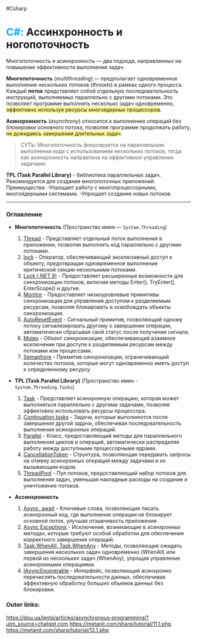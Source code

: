 #Csharp 
# <font color="#00b0f0">C#:</font> Ассинхронность и ногопоточность

Многопоточность и асинхронность — два подхода, направленных на повышение эффективности выполнения задач.

**Многопоточность** (_multithreading_) — предполагает одновременное выполнение нескольких потоков (_threads_) в рамках одного процесса.
Каждый **поток** представляет собой отдельную последовательность инструкций, выполняемых параллельно с другими потоками.
Это позволяет программе выполнять несколько задач одновременно, <span style="background:#fff88f">эффективно используя ресурсы многоядерных процессоров</span>.

**Асинхронность** (_asynchrony_) относится к выполнению операций без блокировки основного потока, позволяя программе продолжать работу, <span style="background:#fff88f">не дожидаясь завершения длительных задач</span>.

> СУТЬ: Многопоточность фокусируется на параллельном выполнении кода с использованием нескольких потоков, тогда как асинхронность направлена на эффективное управление задачами.

**TPL (Task Parallel Library)** - библиотека параллельных задач. Рекомендуется для создания многопоточных приложений. Преимущества:
-Упрощает работу с многопроцессорными, многоядерными системами. 
-Упрощает создание новых потоков. 

---
### Оглавление

- **Многопоточность** (Пространство имен — `System.Threading`)
	1. [Thread](1.%20Languages/C-sharp/Ассинхронность%20и%20многопоточность/1.%20Threading/Thread.md) - Представляет отдельный поток выполнения в приложении, позволяя выполнять код параллельно с другими потоками.
	2. [lock](1.%20Languages/C-sharp/Ассинхронность%20и%20многопоточность/1.%20Threading/lock.md) - Оператор, обеспечивающий эксклюзивный доступ к объекту, предотвращая одновременное выполнение критической секции несколькими потоками.
	3. [Lock (.NET 9)](1.%20Languages/C-sharp/Ассинхронность%20и%20многопоточность/1.%20Threading/Lock%20(.NET%209).md) - Предоставляет расширенные возможности для синхронизации потоков, включая методы Enter(), TryEnter(), EnterScope() и другие.
	4. [Monitor](1.%20Languages/C-sharp/Ассинхронность%20и%20многопоточность/1.%20Threading/Monitor.md) - Предоставляет низкоуровневые примитивы синхронизации для управления доступом к разделяемым ресурсам, позволяя блокировать и освобождать объекты синхронизации.
	5. [AutoResetEvent](1.%20Languages/C-sharp/Ассинхронность%20и%20многопоточность/1.%20Threading/AutoResetEvent.md) - Сигнальный примитив, позволяющий одному потоку сигнализировать другому о завершении операции, автоматически сбрасывая свой статус после получения сигнала.
	6. [Mutex](1.%20Languages/C-sharp/Ассинхронность%20и%20многопоточность/1.%20Threading/Mutex.md) - Объект синхронизации, обеспечивающий взаимное исключение при доступе к разделяемым ресурсам между потоками или процессами.
	7. [Semaphore](1.%20Languages/C-sharp/Ассинхронность%20и%20многопоточность/1.%20Threading/Semaphore.md) - Примитив синхронизации, ограничивающий количество потоков, которые могут одновременно иметь доступ к определенному ресурсу.

- **TPL (Task Parallel Library)** (Пространство имен - `System.Threading.Tasks`)
	1. [Task](1.%20Languages/C-sharp/Ассинхронность%20и%20многопоточность/2.%20TPL/Task.md) - Представляет асинхронную операцию, которая может выполняться параллельно с другими задачами, позволяя эффективно использовать ресурсы процессора.
	2. [Continuation tasks](1.%20Languages/C-sharp/Ассинхронность%20и%20многопоточность/2.%20TPL/Continuation%20tasks.md) - Задачи, которые выполняются после завершения другой задачи, обеспечивая последовательность выполнения асинхронных операций. 
	3. [Parallel](1.%20Languages/C-sharp/Ассинхронность%20и%20многопоточность/2.%20TPL/Parallel.md) - Класс, предоставляющий методы для параллельного выполнения циклов и операций, автоматически распределяя работу между доступными процессорными ядрами.
	4. [CancellationToken](1.%20Languages/C-sharp/Ассинхронность%20и%20многопоточность/2.%20TPL/CancellationToken.md) - Структура, позволяющая передавать запросы на отмену асинхронных операций между задачами и их вызывающим кодом.
	5. [ThreadPool](1.%20Languages/C-sharp/Ассинхронность%20и%20многопоточность/2.%20TPL/ThreadPool.md) - Пул потоков, предоставляющий набор потоков для выполнения задач, уменьшая накладные расходы на создание и уничтожение потоков.

- **Ассинхронность**
	1. [Async, await](1.%20Languages/C-sharp/Ассинхронность%20и%20многопоточность/3.%20Асинхронность/Async,%20await.md) - Ключевые слова, позволяющие писать асинхронный код, где выполнение операции не блокирует основной поток, улучшая отзывчивость приложения.
	2. [Async Exceptions](1.%20Languages/C-sharp/Ассинхронность%20и%20многопоточность/3.%20Асинхронность/Async%20Exceptions.md) - Исключения, возникающие в асинхронных методах, которые требуют особой обработки для обеспечения корректного завершения операций.
	3. [Task.WhenAll, Task.WhenAny](1.%20Languages/C-sharp/Ассинхронность%20и%20многопоточность/3.%20Асинхронность/Task.WhenAll,%20Task.WhenAny.md) - Методы, позволяющие ожидать завершения нескольких задач одновременно (WhenAll) или первой из нескольких задач (WhenAny), упрощая управление асинхронными операциями.
	4. [IAsyncEnumerable](1.%20Languages/C-sharp/Ассинхронность%20и%20многопоточность/3.%20Асинхронность/IAsyncEnumerable.md) - Интерфейс, позволяющий асинхронно перечислять последовательности данных, обеспечивая эффективную обработку больших объемов данных без блокировки.

### Outer links:
https://dou.ua/lenta/articles/asynchronous-programming/?utm_source=chatgpt.com
https://metanit.com/sharp/tutorial/11.1.php
https://metanit.com/sharp/tutorial/12.1.php